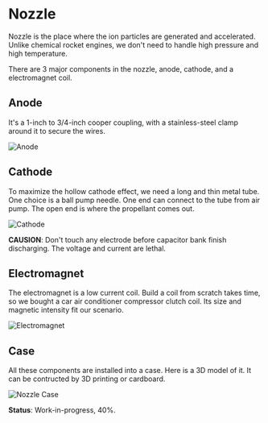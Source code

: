 # Nozzle

Nozzle is the place where the ion particles are generated and accelerated. Unlike chemical rocket engines, we don't need to handle high pressure and high temperature.

There are 3 major components in the nozzle, anode, cathode, and a electromagnet coil.

## Anode

It's a 1-inch to 3/4-inch cooper coupling, with a stainless-steel clamp around it to secure the wires.

![Anode](Img/AnodePhoto.jpg)

## Cathode

To maximize the hollow cathode effect, we need a long and thin metal tube. One choice is a ball pump needle. One end can connect to the tube from air pump. The open end is where the propellant comes out.

![Cathode](Img/CathodePhoto.jpg)

**CAUSION**: Don't touch any electrode before capacitor bank finish discharging. The voltage and current are lethal.

## Electromagnet

The electromagnet is a low current coil. Build a coil from scratch takes time, so we bought a car air conditioner compressor clutch coil. Its size and magnetic intensity fit our scenario.

![Electromagnet](Img/ElectromagnetPhoto.jpg)

## Case

All these components are installed into a case. Here is a 3D model of it. It can be contructed by 3D printing or cardboard.

![Nozzle Case](Img/NozzleCase.jpg)

**Status**: Work-in-progress, 40%.
